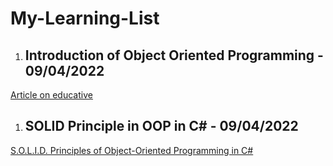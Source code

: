 # My-Learning-List
1. ## Introduction of Object Oriented Programming - 09/04/2022
[Article on educative](https://www.educative.io/blog/object-oriented-programming)


1. ## SOLID Principle in OOP in C# - 09/04/2022
[S.O.L.I.D. Principles of Object-Oriented Programming in C#](https://www.educative.io/blog/solid-principles-oop-c-sharp)
